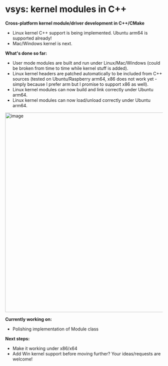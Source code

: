 # vsys: kernel modules in C++
**Cross-platform kernel module/driver development in C++/CMake**
- Linux kernel C++ support is being implemented. Ubuntu arm64 is supported already!
- Mac/Windows kernel is next.

**What's done so far:**
- User mode modules are built and run under Linux/Mac/Windows (could be broken from time to time while kernel stuff is added).
- Linux kernel headers are patched automatically to be included from C++ sources (tested on Ubuntu/Raspberry arm64, x86 does not work yet - simply because I prefer arm but I promise to support x86 as well).
- Linux kernel modules can now build and link correctly under Ubuntu arm64.
- Linux kernel modules can now load/unload correctly under Ubuntu arm64.
<img width="637" alt="image" src="https://github.com/Maximly/vsys/assets/98682581/5f5dc0e3-7ccc-41af-992e-fa18fe135025">

**Currently working on:**
- Polishing implementation of Module class

**Next steps:**
- Make it working under x86/x64
- Add Win kernel support before moving further? Your ideas/requests are welcome!
